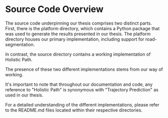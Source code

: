 # Source Code Overview
The source code underpinning our thesis comprises two distinct parts. First, there is the platform directory, which contains a Python package that was used to generate the results presented in our thesis. The platform directory houses our primary implementation, including support for road-segmentation.

In contrast, the source directory contains a working implementation of Holistic Path.

The presence of these two different implementations stems from our way of working.

It's important to note that throughout our documentation and code, any reference to "Holistic Path" is synonymous with "Trajectory Prediction" as used in our thesis.

For a detailed understanding of the different implementations, please refer to the README.md files located within their respective directories.
